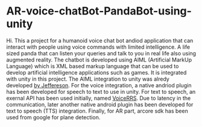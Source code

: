 # AR-voice-chatBot-PandaBot-using-unity

Hi. This a project for a humanoid voice chat bot andiod application that can interact with people using voice commands with limited intelligence. A life sized panda that can listen your queries and talk to you in real life also using augmented reality. The chatbot is developed using AIML (Artificial MarkUp Language) which is XML based markup language that can be used to develop artificial intelligence applications such as games. It is integrated with unity in this project. The AIML integration to unity was alredy developed [by Jeffereson](https://github.com/JeffersonReisPro/aimlbot-for-unity3d). For the voice integration, a native andriod plugin has been developed for speech to text to use in unity. For text to speech, an exernal API has been used initially, named [VoiceRRS](http://www.voicerss.org/api/documentation.aspx). Due to latency in the communication, later another native android plugin has been developed for text to speech (TTS) integration. Finally, for AR part, arcore sdk has been used from google for plane detection.
